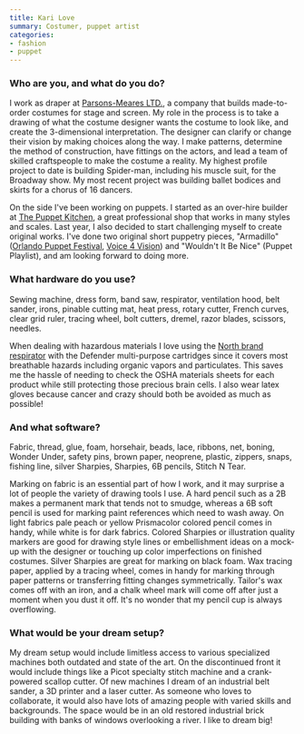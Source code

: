 ```yaml
---
title: Kari Love
summary: Costumer, puppet artist
categories:
- fashion
- puppet
---
```


### Who are you, and what do you do?

I work as draper at [Parsons-Meares LTD.](http://www.parsons-meares.com/ "Parson-Meares' website."), a company that builds made-to-order costumes for stage and screen. My role in the process is to take a drawing of what the costume designer wants the costume to look like, and create the 3-dimensional interpretation. The designer can clarify or change their vision by making choices along the way. I make patterns, determine the method of construction, have fittings on the actors, and lead a team of skilled craftspeople to make the costume a reality. My highest profile project to date is building Spider-man, including his muscle suit, for the Broadway show. My most recent project was building ballet bodices and skirts for a chorus of 16 dancers.

On the side I've been working on puppets. I started as an over-hire builder at [The Puppet Kitchen](http://puppetkitchen.com/ "A puppet studio in New York."), a great professional shop that works in many styles and scales. Last year, I also decided to start challenging myself to create original works. I've done two original short puppetry pieces, "Armadillo" ([Orlando Puppet Festival](http://orlandopuppetfestival.com/ "The Orlando Puppet Festival."), [Voice 4 Vision](http://www.voice4vision.org/ "The Voice 4 Vision puppet festival.")) and "Wouldn't It Be Nice" (Puppet Playlist), and am looking forward to doing more.

### What hardware do you use?

Sewing machine, dress form, band saw, respirator, ventilation hood, belt sander, irons, pinable cutting mat, heat press, rotary cutter, French curves, clear grid ruler, tracing wheel, bolt cutters, dremel, razor blades, scissors, needles.

When dealing with hazardous materials I love using the [North brand respirator][7700-half-mask] with the Defender multi-purpose cartridges since it covers most breathable hazards including organic vapors and particulates. This saves me the hassle of needing to check the OSHA materials sheets for each product while still protecting those precious brain cells. I also wear latex gloves because cancer and crazy should both be avoided as much as possible!

### And what software?

Fabric, thread, glue, foam, horsehair, beads, lace, ribbons, net, boning, Wonder Under, safety pins, brown paper, neoprene, plastic, zippers, snaps, fishing line, silver Sharpies, Sharpies, 6B pencils, Stitch N Tear.

Marking on fabric is an essential part of how I work, and it may surprise a lot of people the variety of drawing tools I use. A hard pencil such as a 2B makes a permanent mark that tends not to smudge, whereas a 6B soft pencil is used for marking paint references which need to wash away. On light fabrics pale peach or yellow Prismacolor colored pencil comes in handy, while white is for dark fabrics. Colored Sharpies or illustration quality markers are good for drawing style lines or embellishment ideas on a mock-up with the designer or touching up color imperfections on finished costumes. Silver Sharpies are great for marking on black foam. Wax tracing paper, applied by a tracing wheel, comes in handy for marking through paper patterns or transferring fitting changes symmetrically. Tailor's wax comes off with an iron, and a chalk wheel mark will come off after just a moment when you dust it off. It's no wonder that my pencil cup is always overflowing.

### What would be your dream setup?

My dream setup would include limitless access to various specialized machines both outdated and state of the art. On the discontinued front it would include things like a Picot specialty stitch machine and a crank-powered scallop cutter. Of new machines I dream of an industrial belt sander, a 3D printer and a laser cutter. As someone who loves to collaborate, it would also have lots of amazing people with varied skills and backgrounds. The space would be in an old restored industrial brick building with banks of windows overlooking a river. I like to dream big!

[7700-half-mask]: http://www.approvedgasmasks.com/north-7700.htm "A gasmask."
